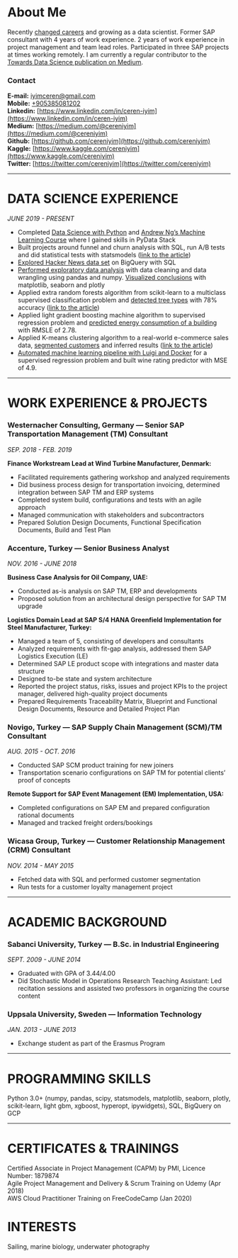 # About Me

Recently [changed careers](https://towardsdatascience.com/why-i-decided-to-become-a-data-scientist-eec6f8cd435e?source=friends_link&sk=ea90fc26db800fcf4611d37942b23508) and growing as a data scientist. Former SAP consultant with 4 years of work experience. 2 years of work experience in project management and team lead roles. Participated in three SAP projects at times working remotely. I am currently a regular contributor to the [Towards Data Science publication on Medium](https://medium.com/@cereniyim).

### Contact

**E-mail:** [iyimceren@gmail.com](mailto:iyimceren@gmail.com)<br/>
**Mobile:** [+905385081202](tel:+905385081202)<br/>
**Linkedin:** [https://www.linkedin.com/in/ceren-iyim](https://www.linkedin.com/in/ceren-iyim)<br/>
**Medium:** [https://medium.com/@cereniyim](https://medium.com/@cereniyim)<br/>
**Github:** [https://github.com/cereniyim](https://github.com/cereniyim)<br/>
**Kaggle:** [https://www.kaggle.com/cereniyim](https://www.kaggle.com/cereniyim)<br/>
**Twitter:** [https://twitter.com/cereniyim](https://twitter.com/cereniyim)<br/>

---

# DATA SCIENCE EXPERIENCE                                                                                         

*JUNE 2019 - PRESENT*

- Completed [Data Science with Python](https://www.codecademy.com/learn/paths/data-science) and [Andrew Ng’s Machine Learning Course](https://www.coursera.org/learn/machine-learning) where I gained skills in PyData Stack
- Built projects around funnel and churn analysis with SQL, run A/B tests and did statistical tests with statsmodels ([link to the article](https://towardsdatascience.com/statistical-significance-in-action-84a4f47b51ba?source=friends_link&sk=b42b216c2900d6f9f34c42f9dfca8ac1))
- [Explored Hacker News data set](https://github.com/cereniyim/BigQuery-SQL-Project/blob/master/rise-of-hackernews.ipynb) on BigQuery with SQL
- [Performed exploratory data analysis](https://github.com/cereniyim/ECommerce-Sales-Data-EDA/blob/master/ECommerce_Sales_Data_Analysis.ipynb) with data cleaning and data wrangling using pandas and numpy. [Visualized conclusions](https://www.kaggle.com/cereniyim/save-the-energy-for-the-future-1-detailed-eda) with matplotlib, seaborn and plotly
- Applied extra random forests algorithm from scikit-learn to a multiclass supervised classification problem and [detected tree types](https://www.kaggle.com/cereniyim/fantastic-trees-where-to-find-how-to-detect-them) with 78% accuracy ([link to the article](https://towardsdatascience.com/predicting-forest-cover-types-with-the-machine-learning-workflow-1f6f049bf4df?source=email-287e9909d3b5-1578928157001-layerCake.autoLayerCakeWriterNotification-------------------------bade1b5b_6dbc_4502_9e32_c19078b66cd7&sk=d740915895b002b7424703d60a80d2f3))
- Applied light gradient boosting machine algorithm to supervised regression problem and [predicted energy consumption of a building](https://github.com/cereniyim/Energy-Consumption-Regression-ML-Model) with RMSLE of 2.78.
- Applied K-means clustering algorithm to a real-world e-commerce sales data, [segmented customers](https://nbviewer.jupyter.org/github/cereniyim/Customer-Segmentation-Unsupervised-ML-Model/blob/3c4374dd16861ea365cdf468bd9b2c28a964f4e3/Customer_Segmentation_Kmeans_Clustering.ipynb) and inferred results ([link to the article](https://towardsdatascience.com/customer-segmentation-with-machine-learning-a0ac8c3d4d84?source=friends_link&sk=91a45f28699eda78766335947bed7044))
- [Automated machine learning pipeline with Luigi and Docker](https://github.com/cereniyim/Wine-Rating-Predictor-ML-Model) for a supervised regression problem and built wine rating predictor with MSE of 4.9.

--- 

# WORK EXPERIENCE & PROJECTS

### Westernacher Consulting, Germany — Senior SAP Transportation Management (TM) Consultant

*SEP.  2018 - FEB. 2019*

**Finance Workstream Lead at Wind Turbine Manufacturer, Denmark:**

- Facilitated requirements gathering workshop and analyzed requirements
- Did business process design for transportation invoicing, determined integration between SAP TM and ERP systems
- Completed system build, configurations and tests with an agile approach
- Managed communication with stakeholders and subcontractors
- Prepared Solution Design Documents, Functional Specification Documents, Build and Test Plan

### Accenture, Turkey — Senior Business Analyst

*NOV. 2016 - JUNE 2018*

**Business Case Analysis for Oil Company, UAE:**

- Conducted as-is analysis on SAP TM, ERP and developments
- Proposed solution from an architectural design perspective for SAP TM upgrade

**Logistics Domain Lead at SAP S/4 HANA Greenfield Implementation for Steel Manufacturer, Turkey:**

- Managed a team of 5, consisting of developers and consultants
- Analyzed requirements with fit-gap analysis, addressed them SAP Logistics Execution (LE)
- Determined SAP LE product scope with integrations and master data structure
- Designed to-be state and system architecture
- Reported the project status, risks, issues and project KPIs to the project manager, delivered high-quality project documents
- Prepared Requirements Traceability Matrix, Blueprint and Functional Design Documents, Resource and Detailed Project Plan

### Novigo, Turkey — SAP Supply Chain Management (SCM)/TM Consultant

*AUG.  2015 - OCT. 2016*

- Conducted SAP SCM product training for new joiners
- Transportation scenario configurations on SAP TM for potential clients’ proof of concepts

**Remote Support for SAP Event Management (EM) Implementation, USA:**

- Completed configurations on SAP EM and prepared configuration rational documents
- Managed and tracked freight orders/bookings

### Wicasa Group, Turkey — Customer Relationship Management (CRM) Consultant

*NOV.  2014 - MAY 2015*

- Fetched data with SQL and performed customer segmentation
- Run tests for a customer loyalty management project

---

# ACADEMIC BACKGROUND

### Sabanci University, Turkey — B.Sc. in Industrial Engineering

*SEPT.  2009 - JUNE 2014*

- Graduated with GPA of 3.44/4.00
- Did Stochastic Model in Operations Research Teaching Assistant: Led recitation sessions and assisted two professors in organizing the course content

### Uppsala University, Sweden — Information Technology

*JAN.  2013 - JUNE 2013*

- Exchange student as part of the Erasmus Program

---

# PROGRAMMING SKILLS

Python 3.0+ (numpy, pandas, scipy, statsmodels, matplotlib, seaborn, plotly, scikit-learn, light gbm, xgboost, hyperopt, ipywidgets), SQL, BigQuery on GCP

---

# CERTIFICATES & TRAININGS

Certified Associate in Project Management (CAPM) by PMI, Licence Number: 1879874<br/>
Agile Project Management and Delivery & Scrum Training on Udemy (Apr 2018)<br/>
AWS Cloud Practitioner Training on FreeCodeCamp (Jan  2020)

# INTERESTS

Sailing, marine biology, underwater photography

